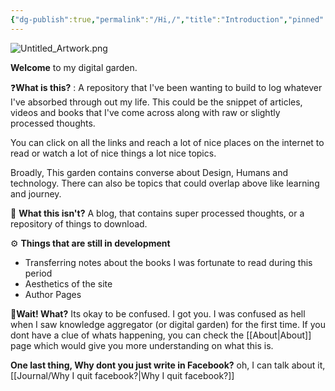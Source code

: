 ```yaml
---
{"dg-publish":true,"permalink":"/Hi,/","title":"Introduction","pinned":true,"tags":["gardenEntry"],"noteIcon":"4","created":"2023-12-08T10:50:54.000+04:00","updated":"2023-12-08T12:39:50.000+04:00"}
---
```


![Untitled_Artwork.png](/img/user/Attachments/Untitled_Artwork.png)

**Welcome** to my digital garden.

❓**What is this?** : A repository that I've been wanting to build to log whatever I've absorbed through out my life. This could be the snippet of articles, videos and books that I've come across along with raw or slightly processed thoughts. 

You can click on all the links and reach a lot of nice places on the internet to read or watch a lot of nice things  a lot nice topics.

Broadly, This garden contains converse about Design, Humans and technology. There can also be topics that could overlap above like learning and journey.

🚫 **What this isn't?** A blog, that contains super processed thoughts, or a repository of things to download. 

⚙️ **Things that are still in development**
- Transferring notes about the books I was fortunate to read during this period
- Aesthetics of the site
- Author Pages

🫤**Wait! What?** Its okay to be confused. I got you. I was confused as hell when I saw knowledge aggregator (or digital garden) for the first time. If you dont have a clue of whats happening, you can check the [[About\|About]]  page which would give you more understanding on what this is.

**One last thing, Why dont you just write in Facebook?** oh, I can talk about it, [[Journal/Why I quit facebook?\|Why I quit facebook?]]

